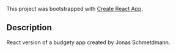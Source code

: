 This project was bootstrapped with [Create React App](https://github.com/facebook/create-react-app).

## Description

React version of a budgety app created by Jonas Schmetdmann.
